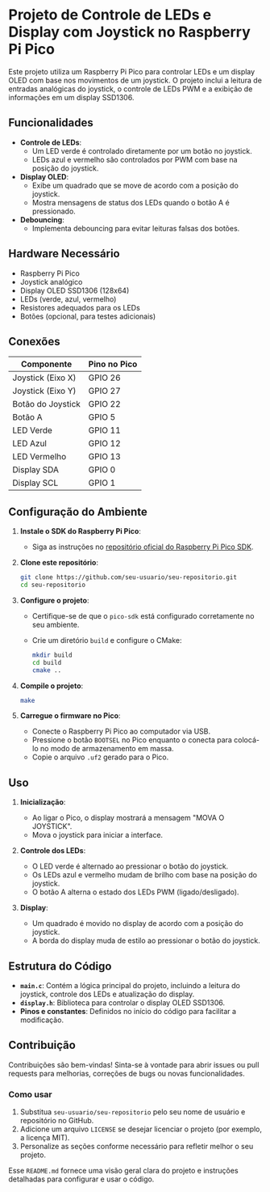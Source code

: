 # Projeto de Controle de LEDs e Display com Joystick no Raspberry Pi Pico

Este projeto utiliza um Raspberry Pi Pico para controlar LEDs e um display OLED com base nos movimentos de um joystick. O projeto inclui a leitura de entradas analógicas do joystick, o controle de LEDs PWM e a exibição de informações em um display SSD1306.

## Funcionalidades

- **Controle de LEDs**:
  - Um LED verde é controlado diretamente por um botão no joystick.
  - LEDs azul e vermelho são controlados por PWM com base na posição do joystick.
- **Display OLED**:
  - Exibe um quadrado que se move de acordo com a posição do joystick.
  - Mostra mensagens de status dos LEDs quando o botão A é pressionado.
- **Debouncing**:
  - Implementa debouncing para evitar leituras falsas dos botões.

## Hardware Necessário

- Raspberry Pi Pico
- Joystick analógico
- Display OLED SSD1306 (128x64)
- LEDs (verde, azul, vermelho)
- Resistores adequados para os LEDs
- Botões (opcional, para testes adicionais)

## Conexões

| Componente        | Pino no Pico |
|-------------------|--------------|
| Joystick (Eixo X) | GPIO 26      |
| Joystick (Eixo Y) | GPIO 27      |
| Botão do Joystick | GPIO 22      |
| Botão A           | GPIO 5       |
| LED Verde         | GPIO 11      |
| LED Azul          | GPIO 12      |
| LED Vermelho      | GPIO 13      |
| Display SDA       | GPIO 0       |
| Display SCL       | GPIO 1       |

## Configuração do Ambiente

1. **Instale o SDK do Raspberry Pi Pico**:
   - Siga as instruções no [repositório oficial do Raspberry Pi Pico SDK](https://github.com/raspberrypi/pico-sdk).

2. **Clone este repositório**:

   ```bash
   git clone https://github.com/seu-usuario/seu-repositorio.git
   cd seu-repositorio
   ```

3. **Configure o projeto**:
   - Certifique-se de que o `pico-sdk` está configurado corretamente no seu ambiente.
   - Crie um diretório `build` e configure o CMake:

     ```bash
     mkdir build
     cd build
     cmake ..
     ```

4. **Compile o projeto**:

   ```bash
   make
   ```

5. **Carregue o firmware no Pico**:
   - Conecte o Raspberry Pi Pico ao computador via USB.
   - Pressione o botão `BOOTSEL` no Pico enquanto o conecta para colocá-lo no modo de armazenamento em massa.
   - Copie o arquivo `.uf2` gerado para o Pico.

## Uso

1. **Inicialização**:
   - Ao ligar o Pico, o display mostrará a mensagem "MOVA O JOYSTICK".
   - Mova o joystick para iniciar a interface.

2. **Controle dos LEDs**:
   - O LED verde é alternado ao pressionar o botão do joystick.
   - Os LEDs azul e vermelho mudam de brilho com base na posição do joystick.
   - O botão A alterna o estado dos LEDs PWM (ligado/desligado).

3. **Display**:
   - Um quadrado é movido no display de acordo com a posição do joystick.
   - A borda do display muda de estilo ao pressionar o botão do joystick.

## Estrutura do Código

- **`main.c`**: Contém a lógica principal do projeto, incluindo a leitura do joystick, controle dos LEDs e atualização do display.
- **`display.h`**: Biblioteca para controlar o display OLED SSD1306.
- **Pinos e constantes**: Definidos no início do código para facilitar a modificação.

## Contribuição

Contribuições são bem-vindas! Sinta-se à vontade para abrir issues ou pull requests para melhorias, correções de bugs ou novas funcionalidades.

### Como usar

1. Substitua `seu-usuario/seu-repositorio` pelo seu nome de usuário e repositório no GitHub.
2. Adicione um arquivo `LICENSE` se desejar licenciar o projeto (por exemplo, a licença MIT).
3. Personalize as seções conforme necessário para refletir melhor o seu projeto.

Esse `README.md` fornece uma visão geral clara do projeto e instruções detalhadas para configurar e usar o código.
